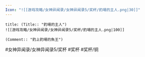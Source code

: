 ```yaml
---
Icon: "![[游戏攻略/女神异闻录/女神异闻录5/奖杯/釣場的主人.png|30]]"
---
```

```ad-common-bronze-trophy
title: (Title:: "釣場的主人")
![[游戏攻略/女神异闻录/女神异闻录5/奖杯/釣場的主人.png|100]]

(Comment:: "釣上釣場的魚王")
```

#女神异闻录/女神异闻录5/奖杯 #奖杯 #奖杯/铜

